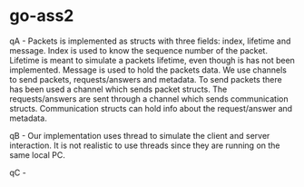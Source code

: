 # go-ass2
qA - Packets is implemented as structs with three fields: index, lifetime and message. Index is used to know the sequence number of the packet. Lifetime is meant to simulate a packets lifetime, even though is has not been implemented. Message is used to hold the packets data.
We use channels to send packets, requests/answers and metadata. To send packets there has been used a channel which sends packet structs. The requests/answers are sent through a channel which sends communication structs. Communication structs can hold info about the request/answer and metadata.

qB - Our implementation uses thread to simulate the client and server interaction. 
It is not realistic to use threads since they are running on the same local PC. 

qC - 